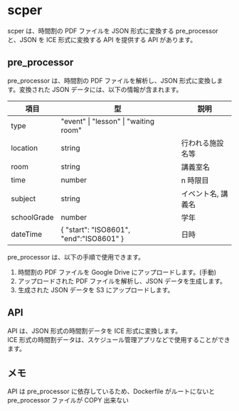 # scper

scper は、時間割の PDF ファイルを JSON 形式に変換する pre_processor と、JSON を ICE 形式に変換する API を提供する API があります。

## pre_processor

pre_processor は、時間割の PDF ファイルを解析し、JSON 形式に変換します。変換された JSON データには、以下の情報が含まれます。

| 項目        | 型                                      | 説明               |
| ----------- | --------------------------------------- | ------------------ |
| type        | "event" \| "lesson" \| "waiting room"   |                    |
| location    | string                                  | 行われる施設名等   |
| room        | string                                  | 講義室名           |
| time        | number                                  | n 時限目           |
| subject     | string                                  | イベント名, 講義名 |
| schoolGrade | number                                  | 学年               |
| dateTime    | { "start": "ISO8601", "end":"ISO8601" } | 日時               |

pre_processor は、以下の手順で使用できます。

1. 時間割の PDF ファイルを Google Drive にアップロードします。(手動)
2. アップロードされた PDF ファイルを解析し、JSON データを生成します。
3. 生成された JSON データを S3 にアップロードします。

## API

API は、JSON 形式の時間割データを ICE 形式に変換します。  
ICE 形式の時間割データは、スケジュール管理アプリなどで使用することができます。

## メモ

API は pre_processor に依存しているため、Dockerfile がルートにないと pre_processor ファイルが COPY 出来ない
